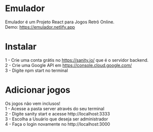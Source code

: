 # Emulador

Emulador é um Projeto React para Jogos Retrô Online.<br>
Demo: https://emulador.netlify.app

# Instalar
1 - Crie uma conta grátis no https://sanity.io/ que é o servidor backend.<br>
2 - Crie uma Google API em https://console.cloud.google.com/<br>
3 - Digite npm start no terminal

# Adicionar jogos

Os jogos não vem inclusos!<br>
1 - Acesse a pasta server através do seu terminal<br>
2 - Digite sanity start e acesse http://localhost:3333<br>
3 - Escolha a Usuário que deseja ser administrador<br>
4 - Faça o login novamente no http://localhost:3000
